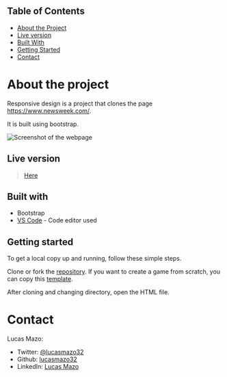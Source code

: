 ## Table of Contents

* [About the Project](#about-the-project)
* [Live version](#live-version)
* [Built With](#built-with)
* [Getting Started](#getting-started)
* [Contact](#contact)

<!-- about-the-project -->
# About the project

Responsive design is a project that clones the page https://www.newsweek.com/.

It is built using bootstrap.

![Screenshot of the webpage](screenshot.png)

## Live version

> [Here]()

## Built with

* Bootstrap
* [VS Code](https://code.visualstudio.com/) - Code editor used

## Getting started

To get a local copy up and running, follow these simple steps.

Clone or fork the [repository](https://github.com/lucasmazo32/march-game). If you want to create a game from scratch, you can copy this [template](https://github.com/lucasmazo32/game-template).

After cloning and changing directory, open the HTML file.

# Contact

Lucas Mazo:

- Twitter: [@lucasmazo32](https://twitter.com/lucasmazo32)
- Github: [lucasmazo32](https://github.com/lucasmazo32)
- LinkedIn: [Lucas Mazo](https://www.linkedin.com/in/lucasmazo/)
